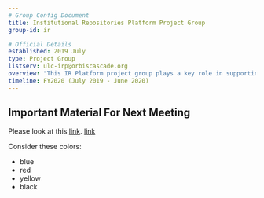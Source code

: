 ```yaml
---
# Group Config Document
title: Institutional Repositories Platform Project Group
group-id: ir

# Official Details
established: 2019 July
type: Project Group
listserv: ulc-irp@orbiscascade.org
overview: "This IR Platform project group plays a key role in supporting the ULCs charge to provide broad oversight and leadership for the development, stewardship, and dissemination of unique and local content, by identifying, recommending, and planning for a pilot of an Alliance centrally-supported institutional repository (IR) platform and service model."
timeline: FY2020 (July 2019 - June 2020)
---
```

## Important Material For Next Meeting

Please look at this [link](http://example.com). 
[link](http://example.com)



Consider these colors:
- blue
- red
- yellow
- black


